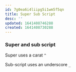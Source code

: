 ```yaml
---
id: 7g0ea6i4liipg5i1wm5f5qn
title: Super Sub Script
desc: ''
updated: 1641408746288
created: 1641408730288
---
```



### Super and sub script

Super uses a carat `^`

Sub-script uses an underscore `_`
